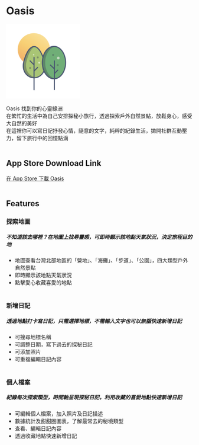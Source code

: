 # Oasis
<img src="Oasis/Assets.xcassets/AppIcon.appiconset/oasis.png" alt="oasis 台北探秘日記" width="200" height="200">

Oasis 找到你的心靈綠洲<br>
在繁忙的生活中為自己安排探秘小旅行，透過探索戶外自然景點，放鬆身心，感受大自然的美好<br>
在這裡你可以寫日記抒發心情，隨意的文字，純粹的紀錄生活，拋開社群互動壓力，留下旅行中的回憶點滴
<br><br>

## App Store Download Link
[在 App Store 下載 Oasis](https://apps.apple.com/tw/app/oasis-%E5%8F%B0%E5%8C%97%E6%8E%A2%E7%A7%98%E6%97%A5%E8%A8%98/id6502046106)
<br><br>

## Features

### 探索地圖
##### 不知道該去哪裡？在地圖上找尋靈感，可即時顯示該地點天氣狀況，決定旅程目的地
* 地圖查看台灣北部地區的「營地」、「海攤」、「步道」、「公園」，四大類型戶外自然景點
* 即時顯示該地點天氣狀況
* 點擊愛心收藏喜愛的地點
<br><br>

### 新增日記
##### 透過地點打卡寫日記，只需選擇地標，不需輸入文字也可以無腦快速新增日記
* 可搜尋地標名稱
* 可調整日期，寫下過去的探秘日記
* 可添加照片
* 可重複編輯日記內容
<br><br>

### 個人檔案
##### 紀錄每次探索類型，時間軸呈現探秘日記，利用收藏的喜愛地點快速新增日記
* 可編輯個人檔案，加入照片及日記描述
* 數據統計及甜甜圈圖表，了解最常去的秘境類型
* 查看、編輯日記內容
* 透過收藏地點快速新增日記
